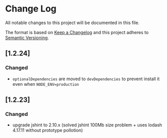 # Change Log
All notable changes to this project will be documented in this file.

The format is based on [Keep a Changelog](http://keepachangelog.com/)
and this project adheres to [Semantic Versioning](http://semver.org/).

## [1.2.24]
### Changed
 - `optionalDependencies` are moved to `devDependencies` to prevent install it even when `NODE_ENV=production`
 
## [1.2.23]
### Changed
 - upgrade jshint to 2.10.x (solved jshint 100Mb size problem + uses lodash 4.17.11 without prototype pollotion)
